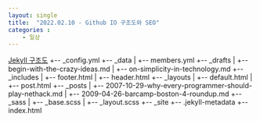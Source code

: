 ```yaml
---
layout: single
title:  "2022.02.10 - Github IO 구조도와 SEO"
categories : 
    - 일상
---
```


[Jekyll 구조도](http://jekyllrb-ko.github.io/docs/structure/)
+-- _config.yml
+-- _data
|   +-- members.yml
+-- _drafts
|   +-- begin-with-the-crazy-ideas.md
|   +-- on-simplicity-in-technology.md
+-- _includes
|   +-- footer.html
|   +-- header.html
+-- _layouts
|   +-- default.html
|   +-- post.html
+-- _posts
|   +-- 2007-10-29-why-every-programmer-should-play-nethack.md
|   +-- 2009-04-26-barcamp-boston-4-roundup.md
+-- _sass
|   +-- _base.scss
|   +-- _layout.scss
+-- _site
+-- .jekyll-metadata
+-- index.html